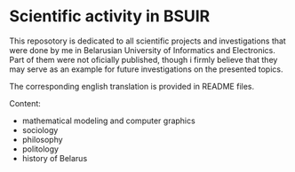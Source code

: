 # Scientific activity in BSUIR

This reposotory is dedicated to all scientific projects and investigations that were done by me in Belarusian University of Informatics and Electronics. Part of them were not oficially published, though i firmly believe that they may serve as an example for future investigations on the presented topics.

The corresponding english translation is provided in README files.

Content:
- mathematical modeling and computer graphics
- sociology 
- philosophy
- politology
- history of Belarus

